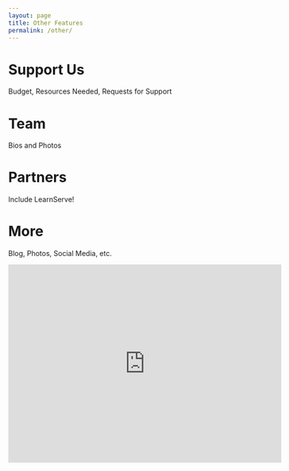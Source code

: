 ```yaml
---
layout: page
title: Other Features
permalink: /other/
---
```


# Support Us

Budget, Resources Needed, Requests for Support

# Team

Bios and Photos

# Partners

Include LearnServe!

# More

Blog, Photos, Social Media, etc.

<iframe id="prezi" frameborder="0" webkitallowfullscreen mozallowfullscreen allowfullscreen width="550" height="400" src="https://prezi.com/embed/sawtmkkmcmzd/?bgcolor=ffffff&amp;lock_to_path=0&amp;autoplay=0&amp;autohide_ctrls=0&amp;landing_data=bHVZZmNaNDBIWnNjdEVENDRhZDFNZGNIUE43MHdLNWpsdFJLb2ZHanI0eWdhM3JmZDFZL1N5b2pRYXUybjAyODZRPT0&amp;landing_sign=WTk5whk_dHP6rmbCrpUUFNNN4JYz4uPMq6LoeQjRmtU"></iframe>

